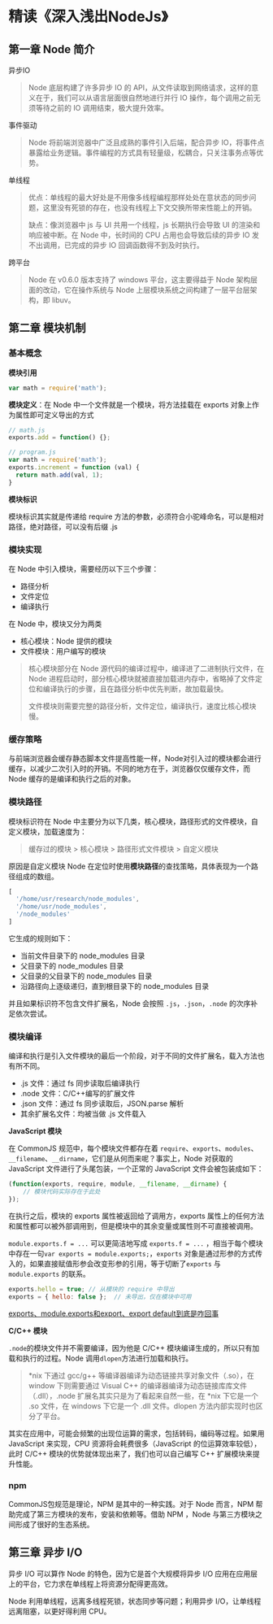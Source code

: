 # 精读《深入浅出NodeJs》

## 第一章 Node 简介

异步IO

> Node 底层构建了许多异步 IO 的 API，从文件读取到网络请求，这样的意义在于，我们可以从语言层面很自然地进行并行 IO 操作，每个调用之前无须等待之前的 IO 调用结束，极大提升效率。

事件驱动

> Node 将前端浏览器中广泛且成熟的事件引入后端，配合异步 IO，将事件点暴露给业务逻辑。事件编程的方式具有轻量级，松耦合，只关注事务点等优势。

单线程

> 优点：单线程的最大好处是不用像多线程编程那样处处在意状态的同步问题，这里没有死锁的存在，也没有线程上下文交换所带来性能上的开销。
>
> 缺点：像浏览器中 js 与 UI 共用一个线程，js 长期执行会导致 UI 的渲染和响应被中断。在 Node 中，长时间的 CPU 占用也会导致后续的异步 IO 发不出调用，已完成的异步 IO 回调函数得不到及时执行。

跨平台

> Node 在 v0.6.0 版本支持了 windows 平台，这主要得益于 Node 架构层面的改动，它在操作系统与 Node 上层模块系统之间构建了一层平台层架构，即 libuv。

## 第二章 模块机制

### 基本概念

**模块引用**

```js
var math = require('math');
```

**模块定义**：在 Node 中一个文件就是一个模块，将方法挂载在 exports 对象上作为属性即可定义导出的方式

```js
// math.js
exports.add = function() {};

// program.js
var math = require('math');
exports.increment = function (val) {
  return math.add(val, 1);
}
```

**模块标识**

模块标识其实就是传递给 require 方法的参数，必须符合小驼峰命名，可以是相对路径，绝对路径，可以没有后缀 .js

### 模块实现

在 Node 中引入模块，需要经历以下三个步骤：

* 路径分析
* 文件定位
* 编译执行

在 Node 中，模块又分为两类

* 核心模块：Node 提供的模块
* 文件模块：用户编写的模块

> 核心模块部分在 Node 源代码的编译过程中，编译进了二进制执行文件，在 Node 进程启动时，部分核心模块就被直接加载进内存中，省略掉了文件定位和编译执行的步骤，且在路径分析中优先判断，故加载最快。
>
> 文件模块则需要完整的路径分析，文件定位，编译执行，速度比核心模块慢。

### 缓存策略

与前端浏览器会缓存静态脚本文件提高性能一样，Node对引入过的模块都会进行缓存，以减少二次引入时的开销。不同的地方在于，浏览器仅仅缓存文件，而 Node 缓存的是编译和执行之后的对象。

### 模块路径

模块标识符在 Node 中主要分为以下几类，核心模块，路径形式的文件模块，自定义模块，加载速度为：

> 缓存过的模块 > 核心模块 > 路径形式文件模块 > 自定义模块

原因是自定义模块 Node 在定位时使用**模块路径**的查找策略，具体表现为一个路径组成的数组。

```js
[
  '/home/usr/research/node_modules',
  '/home/usr/node_modules',
  '/node_modules'
]
```

它生成的规则如下：

* 当前文件目录下的 node_modules 目录
* 父目录下的 node_modules 目录
* 父目录的父目录下的 node_modules 目录
* 沿路径向上逐级递归，直到根目录下的 node_modules 目录

并且如果标识符不包含文件扩展名，Node 会按照 `.js`，`.json`，`.node` 的次序补足依次尝试。

### 模块编译

编译和执行是引入文件模块的最后一个阶段，对于不同的文件扩展名，载入方法也有所不同。

* .js 文件：通过 fs 同步读取后编译执行
* .node 文件：C/C++编写的扩展文件
* .json 文件：通过 fs 同步读取后，JSON.parse 解析
* 其余扩展名文件：均被当做 .js 文件载入

**JavaScript 模块**

在 CommonJS 规范中，每个模块文件都存在着 `require`、`exports`、`modules`、`__filename`、`__dirname`，它们是从何而来呢？事实上，Node 对获取的 JavaScript 文件进行了头尾包装，一个正常的 JavaScript 文件会被包装成如下：

```js
(function(exports, require, module, __filename, __dirname) {
	// 模块代码实际存在于此处
});
```

在执行之后，模块的 exports 属性被返回给了调用方，exports 属性上的任何方法和属性都可以被外部调用到，但是模块中的其余变量或属性则不可直接被调用。

 `module.exports.f = ...` 可以更简洁地写成 `exports.f = ...` ，相当于每个模块中存在一句`var exports = module.exports;`，`exports` 对象是通过形参的方式传入的，如果直接赋值形参会改变形参的引用，等于切断了`exports` 与 `module.exports` 的联系。

```js
exports.hello = true; // 从模块的 require 中导出
exports = { hello: false };  // 未导出，仅在模块中可用
```

[exports、module.exports和export、export default到底是咋回事](https://segmentfault.com/a/1190000010426778)

**C/C++ 模块**

`.node`的模块文件并不需要编译，因为他是 C/C++ 模块编译生成的，所以只有加载和执行的过程。Node 调用`dlopen`方法进行加载和执行。

> *nix 下通过 gcc/g++ 等编译器编译为动态链接共享对象文件（.so），在 window 下则需要通过 Visual C++ 的编译器编译为动态链接库库文件（.dll），.node 扩展名其实只是为了看起来自然一些，在 *nix 下它是一个 .so 文件，在 windows 下它是一个 .dll 文件。dlopen 方法内部实现时也区分了平台。

其实在应用中，可能会频繁的出现位运算的需求，包括转码，编码等过程。如果用 JavaScript 来实现，CPU 资源将会耗费很多（JavaScript 的位运算效率较低），此时 C/C++ 模块的优势就体现出来了，我们也可以自己编写 C++ 扩展模块来提升性能。

### npm

CommonJS包规范是理论，NPM 是其中的一种实践。对于 Node 而言，NPM 帮助完成了第三方模块的发布，安装和依赖等。借助 NPM ，Node 与第三方模块之间形成了很好的生态系统。

## 第三章 异步 I/O

异步 I/O 可以算作 Node 的特色，因为它是首个大规模将异步 I/O 应用在应用层上的平台，它力求在单线程上将资源分配得更高效。

Node 利用单线程，远离多线程死锁，状态同步等问题；利用异步 I/O，让单线程远离阻塞，以更好得利用 CPU。
